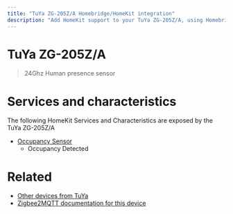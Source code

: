 ```yaml
---
title: "TuYa ZG-205Z/A Homebridge/HomeKit integration"
description: "Add HomeKit support to your TuYa ZG-205Z/A, using Homebridge, Zigbee2MQTT and homebridge-z2m."
---
```

<!---
This file has been GENERATED using src/docgen/docgen.ts
DO NOT EDIT THIS FILE MANUALLY!
-->
# TuYa ZG-205Z/A
> 24Ghz Human presence sensor


# Services and characteristics
The following HomeKit Services and Characteristics are exposed by
the TuYa ZG-205Z/A

* [Occupancy Sensor](../../sensors.md)
  * Occupancy Detected


# Related
* [Other devices from TuYa](../index.md#tuya)
* [Zigbee2MQTT documentation for this device](https://www.zigbee2mqtt.io/devices/ZG-205Z_A.html)